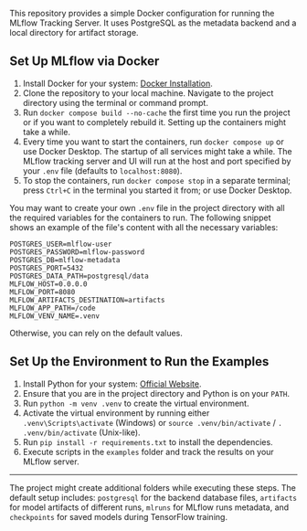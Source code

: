 This repository provides a simple Docker configuration for running the MLflow Tracking Server. It uses PostgreSQL as the metadata backend and a local directory for artifact storage.

## Set Up MLflow via Docker

1. Install Docker for your system: [Docker Installation](https://docs.docker.com/engine/install/).
2. Clone the repository to your local machine. Navigate to the project directory using the terminal or command prompt.
3. Run `docker compose build --no-cache` the first time you run the project or if you want to completely rebuild it. Setting up the containers might take a while.
4. Every time you want to start the containers, run `docker compose up` or use Docker Desktop. The startup of all services might take a while. The MLflow tracking server and UI will run at the host and port specified by your `.env` file (defaults to `localhost:8080`).
5. To stop the containers, run `docker compose stop` in a separate terminal; press `Ctrl+C` in the terminal you started it from; or use Docker Desktop.

You may want to create your own `.env` file in the project directory with all the required variables for the containers to run. The following snippet shows an example of the file's content with all the necessary variables:

```text
POSTGRES_USER=mlflow-user
POSTGRES_PASSWORD=mlflow-password
POSTGRES_DB=mlflow-metadata
POSTGRES_PORT=5432
POSTGRES_DATA_PATH=postgresql/data
MLFLOW_HOST=0.0.0.0
MLFLOW_PORT=8080
MLFLOW_ARTIFACTS_DESTINATION=artifacts
MLFLOW_APP_PATH=/code
MLFLOW_VENV_NAME=.venv
```

Otherwise, you can rely on the default values.

## Set Up the Environment to Run the Examples

1. Install Python for your system: [Official Website](https://www.python.org/downloads/).
2. Ensure that you are in the project directory and Python is on your `PATH`.
3. Run `python -m venv .venv` to create the virtual environment.
4. Activate the virtual environment by running either `.venv\Scripts\activate` (Windows) or `source .venv/bin/activate` / `. .venv/bin/activate` (Unix-like).
5. Run `pip install -r requirements.txt` to install the dependencies.
6. Execute scripts in the `examples` folder and track the results on your MLflow server.

---

The project might create additional folders while executing these steps. The default setup includes: `postgresql` for the backend database files, `artifacts` for model artifacts of different runs, `mlruns` for MLflow runs metadata, and `checkpoints` for saved models during TensorFlow training.
